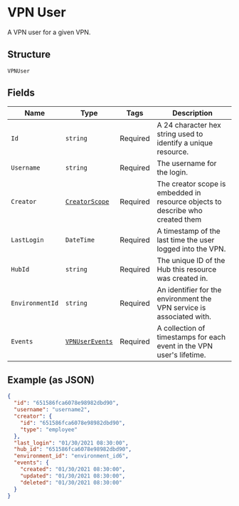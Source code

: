 
# VPN User

A VPN user for a given VPN.

## Structure

`VPNUser`

## Fields

| Name | Type | Tags | Description |
|  --- | --- | --- | --- |
| `Id` | `string` | Required | A 24 character hex string used to identify a unique resource. |
| `Username` | `string` | Required | The username for the login. |
| `Creator` | [`CreatorScope`](../../doc/models/creator-scope.md) | Required | The creator scope is embedded in resource objects to describe who created them |
| `LastLogin` | `DateTime` | Required | A timestamp of the last time the user logged into the VPN. |
| `HubId` | `string` | Required | The unique ID of the Hub this resource was created in. |
| `EnvironmentId` | `string` | Required | An identifier for the environment the VPN service is associated with. |
| `Events` | [`VPNUserEvents`](../../doc/models/vpn-user-events.md) | Required | A collection of timestamps for each event in the VPN user's lifetime. |

## Example (as JSON)

```json
{
  "id": "651586fca6078e98982dbd90",
  "username": "username2",
  "creator": {
    "id": "651586fca6078e98982dbd90",
    "type": "employee"
  },
  "last_login": "01/30/2021 08:30:00",
  "hub_id": "651586fca6078e98982dbd90",
  "environment_id": "environment_id6",
  "events": {
    "created": "01/30/2021 08:30:00",
    "updated": "01/30/2021 08:30:00",
    "deleted": "01/30/2021 08:30:00"
  }
}
```

